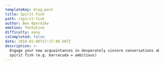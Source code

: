 ```yaml
---
templateKey: blog-post
title: Spirit Fish
path: /spirit-fish
author: Ben Operdike
emotion: Tentative
difficulty: easy
isCompleted: false
date: 2018-01-06T17:17:40.507Z
description: >-
  Engage your new acquaintances in desperately sincere conversations about their
  spirit fish (e.g. barracuda = ambitious)
---
```


